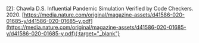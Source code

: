 \[2\]: Chawla D.S. Influential Pandemic Simulation Verified by Code Checkers. 2020. [https://media.nature.com/original/magazine-assets/d41586-020-01685-y/d41586-020-01685-y.pdf](https://media.nature.com/original/magazine-assets/d41586-020-01685-y/d41586-020-01685-y.pdf){:target="_blank"}
